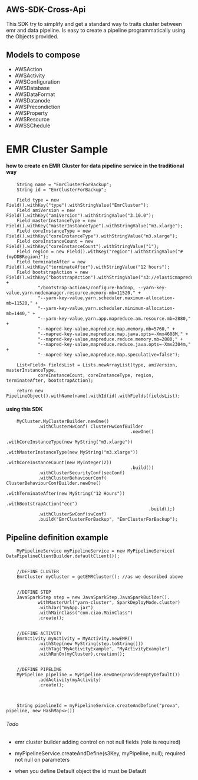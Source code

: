 ## AWS-SDK-Cross-Api 

This SDK try to simplify and get a standard way to traits cluster between emr and data pipeline. 
Is easy to create a pipeline  programmatically  using  the  Objects provided. 

## Models to compose

- AWSAction
- AWSActivity
- AWSConfiguration
- AWSDatabase
- AWSDataFormat
- AWSDatanode
- AWSPrecondiction
- AWSProperty
- AWSResource
- AWSSChedule


# EMR Cluster Sample 


#### how to create en EMR Cluster for data pipeline service in the traditional way
        String name = "EmrClusterForBackup";
        String id = "EmrClusterForBackup";

        Field type = new Field().withKey("type").withStringValue("EmrCluster");
        Field amiVersion = new Field().withKey("amiVersion").withStringValue("3.10.0");
        Field masterInstanceType = new Field().withKey("masterInstanceType").withStringValue("m3.xlarge");
        Field coreInstanceType = new Field().withKey("coreInstanceType").withStringValue("m3.xlarge");
        Field coreInstanceCount = new Field().withKey("coreInstanceCount").withStringValue("1");
        Field region = new Field().withKey("region").withStringValue("#{myDDBRegion}");
        Field terminateAfter = new Field().withKey("terminateAfter").withStringValue("12 hours");
        Field bootstrapAction = new Field().withKey("bootstrapAction").withStringValue("s3://elasticmapreduce" +
                "/bootstrap-actions/configure-hadoop, --yarn-key-value,yarn.nodemanager.resource.memory-mb=11520," +
                "--yarn-key-value,yarn.scheduler.maximum-allocation-mb=11520," +
                "--yarn-key-value,yarn.scheduler.minimum-allocation-mb=1440," +
                "--yarn-key-value,yarn.app.mapreduce.am.resource.mb=2880," +
                "--mapred-key-value,mapreduce.map.memory.mb=5760," +
                "--mapred-key-value,mapreduce.map.java.opts=-Xmx4608M," +
                "--mapred-key-value,mapreduce.reduce.memory.mb=2880," +
                "--mapred-key-value,mapreduce.reduce.java.opts=-Xmx2304m," +
                "--mapred-key-value,mapreduce.map.speculative=false");

        List<Field> fieldsList = Lists.newArrayList(type, amiVersion, masterInstanceType,
                coreInstanceCount, coreInstanceType, region, terminateAfter, bootstrapAction);

        return new PipelineObject().withName(name).withId(id).withFields(fieldsList);

#### using this SDK

        MyCluster.MyClusterBuilder.newOne()
                .withClusterHwConf( ClusterHwConfBuilder
                                                   .newOne()
                                                   .withCoreInstanceType(new MyString("m3.xlarge"))
                                                   .withMasterInstanceType(new MyString("m3.xlarge"))
                                                   .withCoreInstanceCount(new MyInteger(2))
                                                   .build())
                .withClusterSecurityConf(secConf)
                .withClusterBehaviourConf( ClusterBehaviourConfBuilder.newOne()
                                                          .withTerminateAfter(new MyString("12 Hours"))
                                                          .withBootstrapAction("ecc")
                                                          .build();)
                .withClusterSwConf(swConf)
                .build("EmrClusterForBackup", "EmrClusterForBackup");




## Pipeline definition example


        MyPipelineService myPipelineService = new MyPipelineService( DataPipelineClientBuilder.defaultClient());


        //DEFINE CLUSTER
        EmrCluster myCluster = getEMRCluster(); //as we described above


        //DEFINE STEP
        JavaSparkStep step = new JavaSparkStep.JavaSparkBuilder().
                withMasterUrl("yarn-cluster", SparkDeployMode.cluster)
                .withJar("myApp.jar")
                .withMainClass("com.ciao.MainClass")
                .create();


        //DEFINE ACTIVITY
        EmrActivity myActivity = MyActivity.newEMR()
                .withStep(new MyString(step.toString()))
                .withTag("MyActivityExample", "MyActivityExample")
                .withRunOn(myCluster).creation();


        //DEFINE PIPELINE
        MyPipeline pipeline = MyPipeline.newOne(provideEmptyDefault())
                .addActivity(myActivity)
                .create();



        String pipelineId = myPipelineService.createAndDefine("prova", pipeline, new HashMap<>())




###### Todo

- emr cluster builder adding control on not null fields (role is required)

- myPipelineService.createAndDefine(s3Key, myPipeline, null); required not null on parameters

- when you define Default object the id must be Default 
